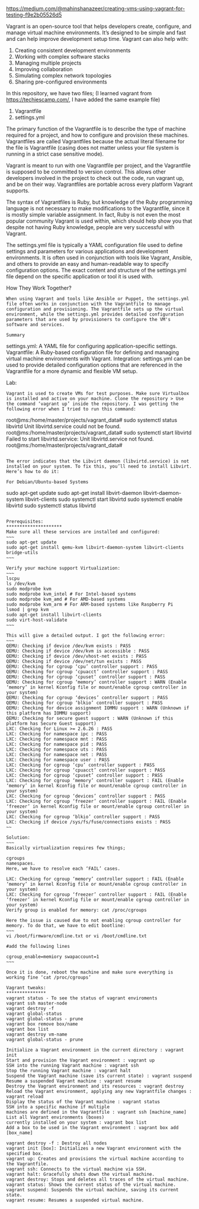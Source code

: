 https://medium.com/@mahinshanazeer/creating-vms-using-vagrant-for-testing-f9e2b05526d5


Vagrant is an open-source tool that helps developers create, configure, and manage virtual machine environments. It’s designed to be simple and fast and can help improve development setup time. Vagrant can also help with:

1. Creating consistent development environments
2. Working with complex software stacks
3. Managing multiple projects
4. Improving collaboration
5. Simulating complex network topologies
6. Sharing pre-configured environments

In this repository, we have two files; (I learned vagrant from https://techiescamp.com/, I have added the same example file)
1. Vagrantfile
2. settings.yml

The primary function of the Vagrantfile is to describe the type of machine required for a project, and how to configure and provision these machines. Vagrantfiles are called Vagrantfiles because the actual literal filename for the file is Vagrantfile (casing does not matter unless your file system is running in a strict case sensitive mode).

Vagrant is meant to run with one Vagrantfile per project, and the Vagrantfile is supposed to be committed to version control. This allows other developers involved in the project to check out the code, run vagrant up, and be on their way. Vagrantfiles are portable across every platform Vagrant supports.

The syntax of Vagrantfiles is Ruby, but knowledge of the Ruby programming language is not necessary to make modifications to the Vagrantfile, since it is mostly simple variable assignment. In fact, Ruby is not even the most popular community Vagrant is used within, which should help show you that despite not having Ruby knowledge, people are very successful with Vagrant.

The settings.yml file is typically a YAML configuration file used to define settings and parameters for various applications and development environments. It is often used in conjunction with tools like Vagrant, Ansible, and others to provide an easy and human-readable way to specify configuration options. The exact content and structure of the settings.yml file depend on the specific application or tool it is used with.

How They Work Together?
~~~
When using Vagrant and tools like Ansible or Puppet, the settings.yml file often works in conjunction with the Vagrantfile to manage configuration and provisioning. The Vagrantfile sets up the virtual environment, while the settings.yml provides detailed configuration parameters that are used by provisioners to configure the VM's software and services.

Summary
~~~
settings.yml: A YAML file for configuring application-specific settings.
Vagrantfile: A Ruby-based configuration file for defining and managing virtual machine environments with Vagrant.
Integration: settings.yml can be used to provide detailed configuration options that are referenced in the Vagrantfile for a more dynamic and flexible VM setup.


Lab:
~~~
Vagrant is used to create VMs for test purposes. Make sure Virtualbox is installed and active on your machine. Clone the repository > Use the command ‘vagrant up’ inside the repository. I was getting the following error when I tried to run this command:
~~~
root@ms:/home/master/projects/vagrant_data# sudo systemctl status libvirtd
Unit libvirtd.service could not be found.
root@ms:/home/master/projects/vagrant_data# sudo systemctl start libvirtd
Failed to start libvirtd.service: Unit libvirtd.service not found.
root@ms:/home/master/projects/vagrant_data#
~~~

The error indicates that the Libvirt daemon (libvirtd.service) is not installed on your system. To fix this, you’ll need to install Libvirt. Here’s how to do it:

For Debian/Ubuntu-based Systems
~~~
sudo apt-get update
sudo apt-get install libvirt-daemon libvirt-daemon-system libvirt-clients
sudo systemctl start libvirtd
sudo systemctl enable libvirtd
sudo systemctl status libvirtd
~~~~

Prerequisites:
*********************
Make sure all these services are installed and configured:
~~~
sudo apt-get update
sudo apt-get install qemu-kvm libvirt-daemon-system libvirt-clients bridge-utils
~~~

Verify your machine support Virtualization:
~~~
lscpu
ls /dev/kvm
sudo modprobe kvm
sudo modprobe kvm_intel # For Intel-based systems
sudo modprobe kvm_amd # For AMD-based systems
sudo modprobe kvm_arm # For ARM-based systems like Raspberry Pi
lsmod | grep kvm
sudo apt-get install libvirt-clients
sudo virt-host-validate
~~~

This will give a detailed output. I got the following error:
~~~
QEMU: Checking if device /dev/kvm exists : PASS
QEMU: Checking if device /dev/kvm is accessible : PASS
QEMU: Checking if device /dev/vhost-net exists : PASS
QEMU: Checking if device /dev/net/tun exists : PASS
QEMU: Checking for cgroup ‘cpu’ controller support : PASS
QEMU: Checking for cgroup ‘cpuacct’ controller support : PASS
QEMU: Checking for cgroup ‘cpuset’ controller support : PASS
QEMU: Checking for cgroup ‘memory’ controller support : WARN (Enable ‘memory’ in kernel Kconfig file or mount/enable cgroup controller in your system)
QEMU: Checking for cgroup ‘devices’ controller support : PASS
QEMU: Checking for cgroup ‘blkio’ controller support : PASS
QEMU: Checking for device assignment IOMMU support : WARN (Unknown if this platform has IOMMU support)
QEMU: Checking for secure guest support : WARN (Unknown if this platform has Secure Guest support)
LXC: Checking for Linux >= 2.6.26 : PASS
LXC: Checking for namespace ipc : PASS
LXC: Checking for namespace mnt : PASS
LXC: Checking for namespace pid : PASS
LXC: Checking for namespace uts : PASS
LXC: Checking for namespace net : PASS
LXC: Checking for namespace user : PASS
LXC: Checking for cgroup ‘cpu’ controller support : PASS
LXC: Checking for cgroup ‘cpuacct’ controller support : PASS
LXC: Checking for cgroup ‘cpuset’ controller support : PASS
LXC: Checking for cgroup ‘memory’ controller support : FAIL (Enable ‘memory’ in kernel Kconfig file or mount/enable cgroup controller in your system)
LXC: Checking for cgroup ‘devices’ controller support : PASS
LXC: Checking for cgroup ‘freezer’ controller support : FAIL (Enable ‘freezer’ in kernel Kconfig file or mount/enable cgroup controller in your system)
LXC: Checking for cgroup ‘blkio’ controller support : PASS
LXC: Checking if device /sys/fs/fuse/connections exists : PASS
~~

Solution:
~~~
Basically virtualization requires few things;

cgroups
namespaces.
Here, we have to resolve each ‘FAIL’ cases.

LXC: Checking for cgroup ‘memory’ controller support : FAIL (Enable ‘memory’ in kernel Kconfig file or mount/enable cgroup controller in your system)
LXC: Checking for cgroup ‘freezer’ controller support : FAIL (Enable ‘freezer’ in kernel Kconfig file or mount/enable cgroup controller in your system)
Verify group is enabled for memory: cat /proc/cgroups

Here the issue is caused due to not enabling cgroup controller for memory. To do that, we have to edit bootline:
~~~
vi /boot/firmware/cmdline.txt or vi /boot/cmdline.txt

#add the following lines

cgroup_enable=memiory swapaccount=1
~~~

Once it is done, reboot the machine and make sure everything is working fine ‘cat /proc/cgroups’

Vagrant tweaks:
***************
vagrant status - To see the status of vagrant enviroments
vagrant ssh master-node
vagrant destroy -f
vagrant global-status
vagrant global-status - prune
vagrant box remove box/name
vagrant box list
vagrant destroy vm-name
vagrant global-status - prune

Initialize a Vagrant environment in the current directory : vagrant init
Start and provision the Vagrant environment : vagrant up
SSH into the running Vagrant machine : vagrant ssh
Stop the running Vagrant machine : vagrant halt
Suspend the Vagrant machine (save its current state) : vagrant suspend
Resume a suspended Vagrant machine : vagrant resume
Destroy the Vagrant environment and its resources : vagrant destroy
Reload the Vagrant environment, applying any new Vagrantfile changes : vagrant reload
Display the status of the Vagrant machine : vagrant status
SSH into a specific machine if multiple 
machines are defined in the Vagrantfile : vagrant ssh [machine_name]
List all Vagrant environments (boxes) 
currently installed on your system : vagrant box list
Add a box to be used in the Vagrant environment : vagrant box add [box_name]

vagrant destroy -f : Destroy all nodes
vagrant init [box]: Initializes a new Vagrant environment with the specified box.
vagrant up: Creates and provisions the virtual machine according to the Vagrantfile.
vagrant ssh: Connects to the virtual machine via SSH.
vagrant halt: Gracefully shuts down the virtual machine.
vagrant destroy: Stops and deletes all traces of the virtual machine.
vagrant status: Shows the current status of the virtual machine.
vagrant suspend: Suspends the virtual machine, saving its current state.
vagrant resume: Resumes a suspended virtual machine.
